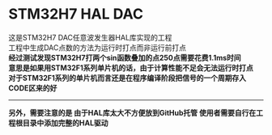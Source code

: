 # STM32H7 HAL DAC
 这是STM32H7 DAC任意波发生器HAL库实现的工程  
 工程中生成DAC点数的方法为运行时打点而非运行前打点  
 **经过测试发现STM32H7打两个sin函数叠加的点250点需要花费1.1ms时间**  
 **意思是如果用STM32F1系列单片机的话，由于计算性能不足会无法运行时打点**  
 **对于STM32F1系列的单片机而言还是在程序编译阶段把信号的一个周期存入CODE区来的好**  
 ****
**另外，需要注意的是 由于HAL库太大不方便放到GitHub托管 使用者需要自行在工程根目录中添加完整的HAL驱动**  
